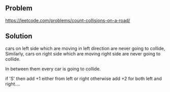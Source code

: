 ## Problem

https://leetcode.com/problems/count-collisions-on-a-road/

## Solution

cars on left side which are moving in left direction are never going to collide,
Similarly, cars on right side which are moving right side are never going to collide.

In between them every car is going to collide.

if 'S' then add +1 either from left or right otherwise add +2 for both left and right....
